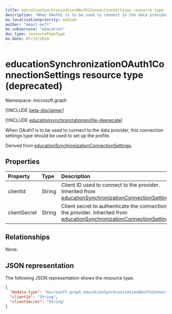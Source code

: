 ```yaml
---
title: educationSynchronizationOAuth1ConnectionSettings resource type (deprecated)
description: "When OAuth1 is to be used to connect to the data provider, this connection settings type should be used to set up the profile."
ms.localizationpriority: medium
author: "mmast-msft"
ms.subservice: "education"
doc_type: resourcePageType
ms.date: 07/23/2024
---
```


# educationSynchronizationOAuth1ConnectionSettings resource type (deprecated)

Namespace: microsoft.graph

[!INCLUDE [beta-disclaimer](../../includes/beta-disclaimer.md)]

[!INCLUDE [educationsynchronizationprofile-deprecate](../includes/education-deprecate-educationsynchronizationprofile.md)]

When OAuth1 is to be used to connect to the data provider, this connection settings type should be used to set up the profile.

Derived from [educationSynchronizationConnectionSettings].

## Properties

| Property     | Type   | Description                                                                                                                |
| :----------- | :----- | :------------------------------------------------------------------------------------------------------------------------- |
| clientId     | String | Client ID used to connect to the provider. Inherited from [educationSynchronizationConnectionSettings].                    |
| clientSecret | String | Client secret to authenticate the connection to the provider. Inherited from [educationSynchronizationConnectionSettings]. |

[educationsynchronizationconnectionsettings]: educationsynchronizationconnectionsettings.md

## Relationships

None.

## JSON representation

The following JSON representation shows the resource type.

<!-- {
  "blockType": "resource",
  "@odata.type": "microsoft.graph.educationSynchronizationOAuth1ConnectionSettings"
}-->

```json
{
  "@odata.type": "microsoft.graph.educationSynchronizationOAuth1ConnectionSettings",
  "clientId": "String",
  "clientSecret": "String"
}
```


